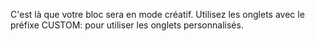 C'est là que votre bloc sera en mode créatif.
Utilisez les onglets avec le préfixe CUSTOM: pour utiliser les onglets personnalisés.
